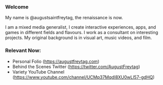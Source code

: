 ### Welcome

My name is @augustsaintfreytag, the renaissance is now. 

I am a mixed media generalist, I create interactive experiences, apps, and games in different fields and flavours. 
I work as a consultant on interesting projects. My original background is in visual art, music videos, and film.

### Relevant Now:

- Personal Folio (https://augustfreytag.com)
- Behind the Scenes Twitter (https://twitter.com/AugustFreytag)
- Variety YouTube Channel (https://www.youtube.com/channel/UCMp37MqdI8XU0wLl57-gdHQ)

<!---
augustsaintfreytag/augustsaintfreytag is a ✨ special ✨ repository because its `README.md` (this file) appears on your GitHub profile.
You can click the Preview link to take a look at your changes.
--->
